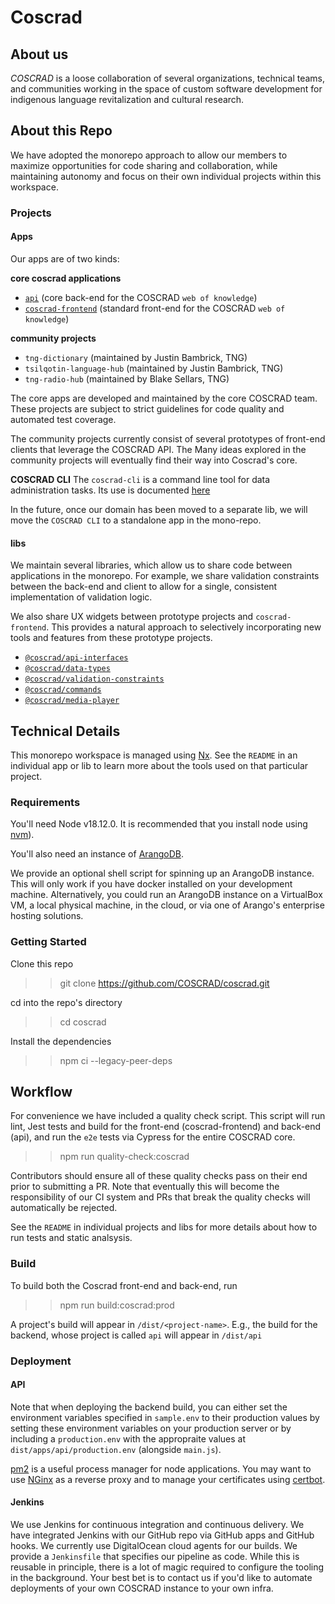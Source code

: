 # Coscrad

## About us

_COSCRAD_ is a loose collaboration of several organizations, technical teams, and communities working in the space of custom software development for indigenous language revitalization and cultural research.

<!-- TODO List member organizations \ projects -->

## About this Repo

We have adopted the monorepo approach to allow our members to maximize opportunities for code sharing and collaboration, while maintaining autonomy and focus on their own individual projects within this workspace.

### Projects

#### Apps

Our apps are of two kinds:

**core coscrad applications**

-   [`api`](./apps/api/README.md) (core back-end for the COSCRAD `web of knowledge`)
-   [`coscrad-frontend`](./apps/coscrad-frontend/README.md) (standard front-end for the COSCRAD `web of knowledge`)

**community projects**

-   `tng-dictionary` (maintained by Justin Bambrick, TNG)
-   `tsilqotin-language-hub` (maintained by Justin Bambrick, TNG)
-   `tng-radio-hub` (maintained by Blake Sellars, TNG)

The core apps are developed and maintained by the core COSCRAD team. These projects
are subject to strict guidelines for code quality and automated test coverage.

The community projects currently consist of several prototypes of front-end clients
that leverage the COSCRAD API. The Many ideas explored in the community projects
will eventually find their way into Coscrad's core.

**COSCRAD CLI**
The `coscrad-cli` is a command line tool for data administration tasks. Its use is documented [here](./apps/api/cli.README.md)

In the future, once our domain has been moved to a separate lib, we will move
the `COSCRAD CLI` to a standalone app in the mono-repo.

#### libs

We maintain several libraries, which allow us to share code between applications in the monorepo.
For example, we share validation constraints between the back-end and client to allow
for a single, consistent implementation of validation logic.

We also share UX widgets
between prototype projects and `coscrad-frontend`. This provides a natural approach
to selectively incorporating new tools and features from these prototype projects.

-   [`@coscrad/api-interfaces`](./libs/api-interfaces/README.md)
-   [`@coscrad/data-types` ](./libs/data-types//README.md)
-   [`@coscrad/validation-constraints`](./libs/validation-constraints/README.md)
-   [`@coscrad/commands`](./libs/commands/README.md)
-   [`@coscrad/media-player` ](./libs/media-player/README.md)

## Technical Details

This monorepo workspace is managed using [Nx](https://nx.dev). See the `README` in an individual app or lib to learn more about the tools used on that particular project.

### Requirements

You'll need Node v18.12.0. It is recommended that you install node using [nvm](https://github.com/nvm-sh/nvm)).

You'll also need an instance of [ArangoDB](https://www.arangodb.com/).

We provide an optional shell script for spinning up an ArangoDB instance. This will only work if you have docker installed on your development machine. Alternatively, you could run an ArangoDB instance on a VirtualBox VM, a local physical machine, in the cloud, or via one of Arango's enterprise hosting solutions.

### Getting Started

Clone this repo

> > git clone https://github.com/COSCRAD/coscrad.git

cd into the repo's directory

> > cd coscrad

Install the dependencies

> > npm ci --legacy-peer-deps

## Workflow

For convenience we have included a quality check script. This script will run lint, Jest tests and build for the front-end (coscrad-frontend) and back-end (api), and run the `e2e` tests via Cypress for the entire COSCRAD core.

> > npm run quality-check:coscrad

Contributors should ensure all of these quality checks pass on their end prior to submitting a PR. Note that eventually this will become the responsibility of our CI system and PRs that break the quality checks will automatically be rejected.

See the `README` in individual projects and libs for more details about how to run tests and static analsysis.

<!-- TODO Add License info \ choose open source license -->

### Build

To build both the Coscrad front-end and back-end, run

> > npm run build:coscrad:prod

A project's build will appear in `/dist/<project-name>`. E.g., the build for the
backend, whose project is called `api` will appear in `/dist/api`

### Deployment

#### API

Note that when deploying the backend build, you can either set the environment
variables specified in `sample.env` to their production values by setting these
environment variables on your production server or by including a `production.env`
with the appropraite values at `dist/apps/api/production.env` (alongside `main.js`).

<!-- TODO Replace this with more opinionated, detailed deployment suggestions -->

[pm2](https://www.npmjs.com/package/pm2) is a useful process manager for node
applications. You may want to use [NGinx](https://www.nginx.com/) as a reverse proxy and to manage your
certificates using [certbot](https://certbot.eff.org/).

#### Jenkins

We use Jenkins for continuous integration and continuous delivery. We have
integrated Jenkins with our GitHub repo via GitHub apps and GitHub hooks. We
currently use DigitalOcean cloud agents for our builds. We provide a `Jenkinsfile`
that specifies our pipeline as code. While this is reusable in principle, there is
a lot of magic required to configure the tooling in the background. Your best bet
is to contact us if you'd like to automate deployments of your own COSCRAD instance
to your own infra.
